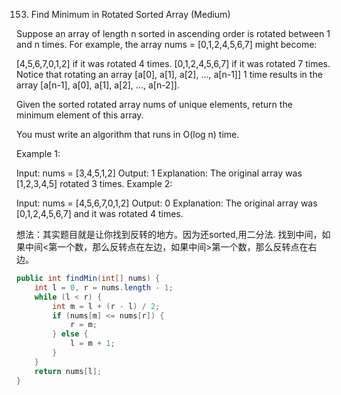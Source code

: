 153. Find Minimum in Rotated Sorted Array (Medium)

Suppose an array of length n sorted in ascending order is rotated between 1 and n times. For example, the array nums = [0,1,2,4,5,6,7] might become:

[4,5,6,7,0,1,2] if it was rotated 4 times.
[0,1,2,4,5,6,7] if it was rotated 7 times.
Notice that rotating an array [a[0], a[1], a[2], ..., a[n-1]] 1 time results in the array [a[n-1], a[0], a[1], a[2], ..., a[n-2]].

Given the sorted rotated array nums of unique elements, return the minimum element of this array.

You must write an algorithm that runs in O(log n) time.


Example 1:

Input: nums = [3,4,5,1,2]
Output: 1
Explanation: The original array was [1,2,3,4,5] rotated 3 times.
Example 2:

Input: nums = [4,5,6,7,0,1,2]
Output: 0
Explanation: The original array was [0,1,2,4,5,6,7] and it was rotated 4 times.

想法：其实题目就是让你找到反转的地方。因为还sorted,用二分法.
找到中间，如果中间<第一个数，那么反转点在左边，如果中间>第一个数，那么反转点在右边。


``` java
public int findMin(int[] nums) {
    int l = 0, r = nums.length - 1;
    while (l < r) {
        int m = l + (r - l) / 2;
        if (nums[m] <= nums[r]) {
            r = m;
        } else {
            l = m + 1;
        }
    }
    return nums[l];
}
```
